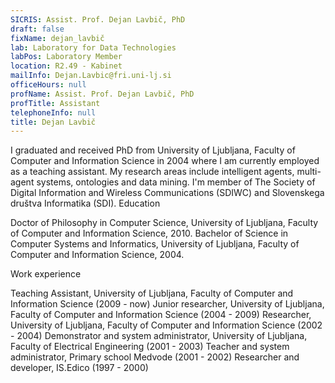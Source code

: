 ```yaml
---
SICRIS: Assist. Prof. Dejan Lavbič, PhD
draft: false
fixName: dejan_lavbič
lab: Laboratory for Data Technologies
labPos: Laboratory Member
location: R2.49 - Kabinet
mailInfo: Dejan.Lavbic@fri.uni-lj.si
officeHours: null
profName: Assist. Prof. Dejan Lavbič, PhD
profTitle: Assistant
telephoneInfo: null
title: Dejan Lavbič
---
```



I graduated and received PhD from University of Ljubljana, Faculty of Computer and Information Science in 2004 where I am currently employed as a teaching assistant. My research areas include intelligent agents, multi-agent systems, ontologies and data mining.
I'm member of The Society of Digital Information and Wireless Communications (SDIWC) and Slovenskega društva Informatika (SDI).
Education


Doctor of Philosophy in Computer Science, University of Ljubljana, Faculty of Computer and Information Science, 2010.
Bachelor of Science in Computer Systems and Informatics, University of Ljubljana, Faculty of Computer and Information Science, 2004.


Work experience


Teaching Assistant, University of Ljubljana, Faculty of Computer and Information Science (2009 - now)
Junior researcher, University of Ljubljana, Faculty of Computer and Information Science (2004 - 2009)
Researcher, University of Ljubljana, Faculty of Computer and Information Science (2002 - 2004)
Demonstrator and system administrator, University of Ljubljana, Faculty of Electrical Engineering (2001 - 2003)
Teacher and system administrator, Primary school Medvode (2001 - 2002)
Researcher and developer, IS.Edico (1997 - 2000)